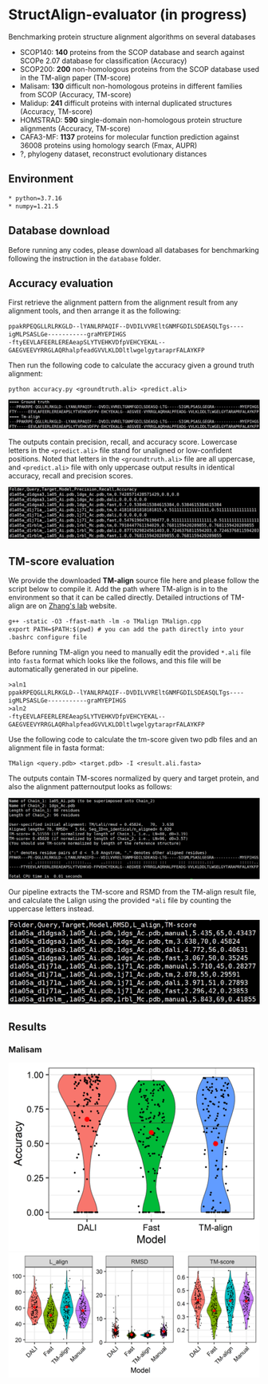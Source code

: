 # StructAlign-evaluator (in progress)
Benchmarking protein structure alignment algorithms on several databases
* SCOP140: **140** proteins from the SCOP database and search against SCOPe 2.07 database for classification (Accuracy)
* SCOP200: **200** non-homologous proteins from the SCOP database used in the TM-align paper (TM-score)
* Malisam: **130** difficult non-homologous proteins in different families from SCOP (Accuracy, TM-score)
* Malidup: **241** difficult proteins with internal duplicated structures (Accuracy, TM-score)
* HOMSTRAD: **590** single-domain non-homologous protein structure alignments (Accuracy, TM-score)
* CAFA3-MF: **1137** proteins for molecular function prediction against 36008 proteins using homology search (Fmax, AUPR)
* ?, phylogeny dataset, reconstruct evolutionary distances

## Environment
```
* python=3.7.16
* numpy=1.21.5
```

## Database download
Before running any codes, please download all databases for benchmarking following the instruction in the `database` folder.

## Accuracy evaluation
First retrieve the alignment pattern from the alignment result from any alignment tools, and then arrange it as the following:
```
ppakRPEQGLLRLRKGLD--lYANLRPAQIF--DVDILVVREltGNMFGDILSDEASQLTgs----igMLPSASLGe-----------graMYEPIHGS
-ftyEEVLAFEERLEREAeapSLYTVEHKVDfpVEHCYEKAL--GAEGVEEVYRRGLAQRhalpfeadGVVLKLDDltlwgelgytaraprFALAYKFP
```

Then run the following code to calculate the accuracy given a ground truth alignment:
```
python accuracy.py <groundtruth.ali> <predict.ali>
```

![accuracy example](accuracy.png)

The outputs contain precision, recall, and accuracy score. Lowercase letters in the `<predict.ali>` file stand for unaligned or low-confident positions. Noted that letters in the `<groundtruth.ali>` file are all uppercase, and `<predict.ali>` file with only uppercase output results in identical accuracy, recall and precision scores.

![accuracy_result](accuracy_database.png)

## TM-score evaluation
We provide the downloaded **TM-align** source file here and please follow the script below to compile it. Add the path where TM-align is in to the environment so that it can be called directly. Detailed intructions of TM-align are on [Zhang's lab](https://zhanggroup.org/TM-align/) website.
```
g++ -static -O3 -ffast-math -lm -o TMalign TMalign.cpp
export PATH=$PATH:$(pwd) # you can add the path directly into your .bashrc configure file
```

Before running TM-align you need to manually edit the provided `*.ali` file into `fasta` format which looks like the follows, and this file will be automatically generated in our pipeline.
```
>aln1
ppakRPEQGLLRLRKGLD--lYANLRPAQIF--DVDILVVREltGNMFGDILSDEASQLTgs----igMLPSASLGe-----------graMYEPIHGS
>aln2
-ftyEEVLAFEERLEREAeapSLYTVEHKVDfpVEHCYEKAL--GAEGVEEVYRRGLAQRhalpfeadGVVLKLDDltlwgelgytaraprFALAYKFP
```

Use the following code to calculate the tm-score given two pdb files and an alignment file in fasta format:
```
TMalign <query.pdb> <target.pdb> -I <result.ali.fasta>
```

The outputs contain TM-scores normalized by query and target protein, and also the alignment patternoutput looks as follows:

![TMscore output](tmscore.png)

Our pipeline extracts the TM-score and RSMD from the TM-align result file, and calculate the Lalign using the provided `*ali` file by counting the uppercase letters instead.

![tmscore_result](tmscore_database.png)

## Results

### Malisam

![accuracy_bench](accuracy_bench.png) ![tm_score_bench](tm_score_bench.png)
